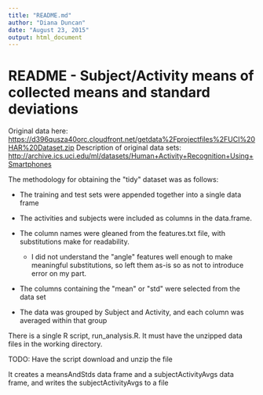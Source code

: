 ```yaml
---
title: "README.md"
author: "Diana Duncan"
date: "August 23, 2015"
output: html_document
---
```


README - Subject/Activity means of collected means and standard deviations
===================================================================================

  Original data here: <https://d396qusza40orc.cloudfront.net/getdata%2Fprojectfiles%2FUCI%20HAR%20Dataset.zip>
  Description of original data sets: <http://archive.ics.uci.edu/ml/datasets/Human+Activity+Recognition+Using+Smartphones>

The methodology for obtaining the "tidy" dataset was as follows:

- The training and test sets were appended together into a single data frame
- The activities and subjects were included as columns in the data.frame.  
- The column names were gleaned from the features.txt file, with substitutions make for readability.  
    - I did not understand the "angle" features well enough to make meaningful substitutions, so left them as-is so as not to introduce error on my part.

- The columns containing the "mean" or "std" were selected from the data set
- The data was grouped by Subject and Activity, and each column was averaged within that group

There is a single R script, run_analysis.R.  It must have the unzipped data files in the working directory.

TODO: Have the script download and unzip the file

It creates a meansAndStds data frame and a subjectActivityAvgs data frame, and writes the subjectActivityAvgs to a file

